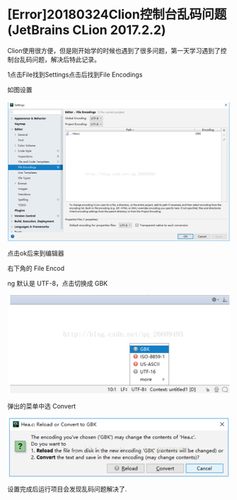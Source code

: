 # [Error]20180324Clion控制台乱码问题(JetBrains CLion 2017.2.2)

   Clion使用很方便，但是刚开始学的时候也遇到了很多问题，第一天学习遇到了控制台乱码问题，解决后特此记录。

1点击File找到Settings点击后找到File Encodings 

如图设置

![img](01.png)

点击ok后来到编辑器

右下角的 File Encod

ng 默认是 UTF-8，点击切换成 GBK

![img](02.png)

弹出的菜单中选 Convert 

![img](03.png)



设置完成后运行项目会发现乱码问题解决了.